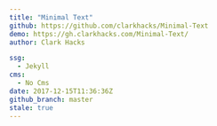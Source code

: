 ```yaml
---
title: "Minimal Text"
github: https://github.com/clarkhacks/Minimal-Text
demo: https://gh.clarkhacks.com/Minimal-Text/
author: Clark Hacks

ssg:
  - Jekyll
cms:
  - No Cms
date: 2017-12-15T11:36:36Z
github_branch: master
stale: true
---
```

